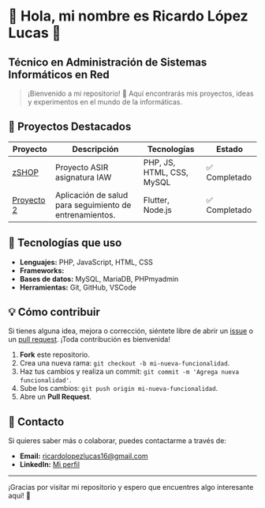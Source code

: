 # 🌟 Hola, mi nombre es Ricardo López Lucas 🌟

## Técnico en Administración de Sistemas Informáticos en Red

> ¡Bienvenido a mi repositorio! 🚀 Aquí encontrarás mis proyectos, ideas y experimentos en el mundo de la informáticas.

## 📱 Proyectos Destacados

| Proyecto        | Descripción                                      | Tecnologías       | Estado        |
| --------------- | ------------------------------------------------ | ----------------- | ------------- |
| [zSHOP](/zSHOP) | Proyecto ASIR asignatura IAW | PHP, JS, HTML, CSS, MySQL | ✅ Completado |
| [Proyecto 2](link_proyecto_2) | Aplicación de salud para seguimiento de entrenamientos. | Flutter, Node.js  | ✅ Completado  |

## 🚀 Tecnologías que uso

- **Lenguajes:** PHP, JavaScript, HTML, CSS
- **Frameworks:** 
- **Bases de datos:** MySQL, MariaDB, PHPmyadmin
- **Herramientas:** Git, GitHub, VSCode

## 💡 Cómo contribuir

Si tienes alguna idea, mejora o corrección, siéntete libre de abrir un [issue](link_issues) o un [pull request](link_pull_requests). ¡Toda contribución es bienvenida!

1. **Fork** este repositorio.
2. Crea una nueva rama: `git checkout -b mi-nueva-funcionalidad`.
3. Haz tus cambios y realiza un commit: `git commit -m 'Agrega nueva funcionalidad'`.
4. Sube los cambios: `git push origin mi-nueva-funcionalidad`.
5. Abre un **Pull Request**.

## 📧 Contacto

Si quieres saber más o colaborar, puedes contactarme a través de:

- **Email:** ricardolopezlucas16@gmail.com
- **LinkedIn:** [Mi perfil](www.linkedin.com/in/ricardolopezlucas)

---

¡Gracias por visitar mi repositorio y espero que encuentres algo interesante aquí! 🎉


<!--
**ricardom-ll/ricardom-ll** is a ✨ _special_ ✨ repository because its `README.md` (this file) appears on your GitHub profile.

Here are some ideas to get you started:

- 🔭 I’m currently working on ...
- 🌱 I’m currently learning ...
- 👯 I’m looking to collaborate on ...
- 🤔 I’m looking for help with ...
- 💬 Ask me about ...
- 📫 How to reach me: ...
- 😄 Pronouns: ...
- ⚡ Fun fact: ...
-->
